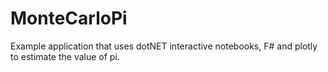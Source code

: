 # MonteCarloPi

Example application that uses dotNET interactive notebooks, F# and plotly to estimate the value of pi.
